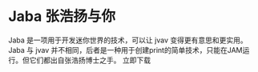 # Jaba 张浩扬与你
Jaba 是一项用于开发迷你世界的技术，可以让 jvav 变得更有意思和更实用。 Jaba 与 jvav 并不相同，后者是一种用于创建print的简单技术，只能在JAM运行。但它们都出自张浩扬博士之手。
立即下载
